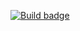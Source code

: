 [![Build badge](https://adventworks.visualstudio.com/_apis/public/build/definitions/ff8715cb-04c3-4a68-ab26-9cd43eaeaf6f/41/badge)](https://adventworks.visualstudio.com/Experiments/Experiments%20Team/_build/index?context=allDefinitions&path=%5C&definitionId=41&_a=completed)
